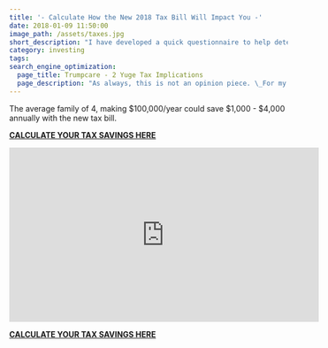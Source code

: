 ```yaml
---
title: '- Calculate How the New 2018 Tax Bill Will Impact You -'
date: 2018-01-09 11:50:00
image_path: /assets/taxes.jpg
short_description: "I have developed a quick questionnaire to help determine how much you may save under the new 2018 Tax Cuts and Jobs Act.\_ You will need your most recent Form 1040 Income Tax return to fill it out.\_ Don't worry, I will not ask for any sensitive information."
category: investing
tags:
search_engine_optimization:
  page_title: Trumpcare - 2 Yuge Tax Implications
  page_description: "As always, this is not an opinion piece. \_For my full stance on the Better Care Act (BCRA) you'll have to wait for my exclusive Rachel Maddow interview airing soon. \_For now, we can look at the tax implications if the current BCRA is passed through the senate."
---
```



The average family of 4, making $100,000/year could save $1,000 - $4,000 annually with the new tax bill.

[**CALCULATE YOUR TAX SAVINGS HERE**](https://brian605.typeform.com/to/S03Eer)<br>

<iframe width="560" height="315" src="https://www.youtube.com/embed/3D7f66l5AFY?rel=0&amp;controls=0" frameborder="0" allow="autoplay; encrypted-media" allowfullscreen=""></iframe>

[**CALCULATE YOUR TAX SAVINGS HERE**](https://brian605.typeform.com/to/S03Eer)